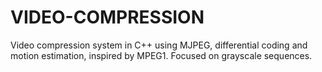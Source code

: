 # VIDEO-COMPRESSION
Video compression system in C++ using MJPEG, differential coding and motion estimation, inspired by MPEG1. Focused on grayscale sequences.
